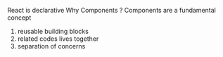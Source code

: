 React is declarative
Why Components ?
Components are a fundamental concept

1. reusable building blocks
2. related codes lives together
3. separation of concerns
